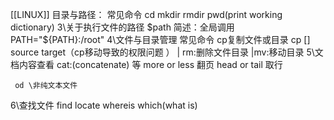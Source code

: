 [[LINUX]]
目录与路径：
常见命令
	cd
	mkdir
	rmdir
	pwd(print working dictionary)
3\关于执行文件的路径 $path
	简述：全局调用
	PATH="${PATH}:/root"
4\文件与目录管理
	常见命令
		cp复制文件或目录
		cp [] source target（cp移动导致的权限问题 ） 
	|
		rm:删除文件目录 
		|mv:移动目录
5\文档内容查看
	cat:(concatenate)
	等
	more or less 翻页
	head or tail 取行
	 
	 od \非纯文本文件
6\查找文件
	find 
	locate
	whereis
	which(what is)
